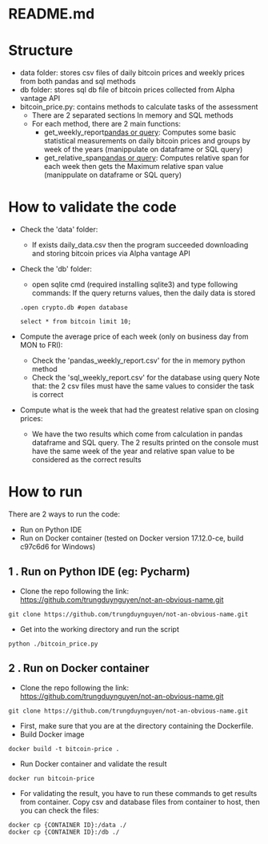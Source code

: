 # README.md


Structure
======================================

- data folder: stores csv files of daily bitcoin prices and weekly prices from both pandas and sql methods
- db folder: stores sql db file of bitcoin prices collected from Alpha vantage API
- bitcoin_price.py: contains methods to calculate tasks of the assessment
	- There are 2 separated sections In memory and SQL methods
	- For each method, there are 2 main functions: 
		+ get_weekly_report[pandas or query](): Computes some basic statistical measurements on daily bitcoin prices and groups by week of the years (manippulate on dataframe or SQL query)
		+ get_relative_span[pandas or query](): Computes relative span for each week then gets the Maximum relative span value (manippulate on dataframe or SQL query)


How to validate the code
======================================

- Check the 'data' folder: 
	- If exists daily_data.csv then the program succeeded downloading and storing bitcoin prices via Alpha vantage API
- Check the 'db' folder: 
	- open sqlite cmd (required installing sqlite3) and type following commands: If the query returns values, then the daily data is stored
	```
	.open crypto.db #open database

	select * from bitcoin limit 10;

	```
- Compute the average price of each week (only on business day from MON to FRI): 
	- Check the 'pandas_weekly_report.csv' for the in memory python method
	- Check the 'sql_weekly_report.csv' for the database using query
Note that: the 2 csv files must have the same values to consider the task is correct

- Compute what is the week that had the greatest relative span on closing prices:
	- We have the two results which come from calculation in pandas dataframe and SQL query. The 2 results printed on the console must have the same week of the year and relative span value to be considered as the correct results



How to run
======================================

There are 2 ways to run the code:

- Run on Python IDE
- Run on Docker container (tested on Docker version 17.12.0-ce, build c97c6d6 for Windows)

## 1 . Run on Python IDE (eg: Pycharm)

- Clone the repo following the link: https://github.com/trungduynguyen/not-an-obvious-name.git

```
git clone https://github.com/trungduynguyen/not-an-obvious-name.git
```

- Get into the working directory and run the script
```
python ./bitcoin_price.py
```

## 2 . Run on Docker container

- Clone the repo following the link: https://github.com/trungduynguyen/not-an-obvious-name.git

```
git clone https://github.com/trungduynguyen/not-an-obvious-name.git
```

- First, make sure that you are at the directory containing the Dockerfile.
- Build Docker image
```
docker build -t bitcoin-price .
```

- Run Docker container and validate the result
```
docker run bitcoin-price
```

- For validating the result, you have to run these commands to get results from container. Copy csv and database files from container to host, then you can check the files:
```
docker cp {CONTAINER ID}:/data ./
docker cp {CONTAINER ID}:/db ./
```